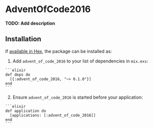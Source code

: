 # AdventOfCode2016

**TODO: Add description**

## Installation

If [available in Hex](https://hex.pm/docs/publish), the package can be installed as:

  1. Add `advent_of_code_2016` to your list of dependencies in `mix.exs`:

    ```elixir
    def deps do
      [{:advent_of_code_2016, "~> 0.1.0"}]
    end
    ```

  2. Ensure `advent_of_code_2016` is started before your application:

    ```elixir
    def application do
      [applications: [:advent_of_code_2016]]
    end
    ```

